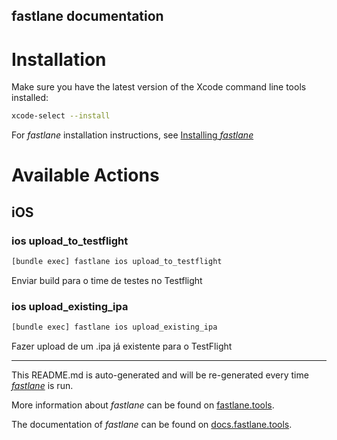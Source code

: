 fastlane documentation
----

# Installation

Make sure you have the latest version of the Xcode command line tools installed:

```sh
xcode-select --install
```

For _fastlane_ installation instructions, see [Installing _fastlane_](https://docs.fastlane.tools/#installing-fastlane)

# Available Actions

## iOS

### ios upload_to_testflight

```sh
[bundle exec] fastlane ios upload_to_testflight
```

Enviar build para o time de testes no Testflight

### ios upload_existing_ipa

```sh
[bundle exec] fastlane ios upload_existing_ipa
```

Fazer upload de um .ipa já existente para o TestFlight

----

This README.md is auto-generated and will be re-generated every time [_fastlane_](https://fastlane.tools) is run.

More information about _fastlane_ can be found on [fastlane.tools](https://fastlane.tools).

The documentation of _fastlane_ can be found on [docs.fastlane.tools](https://docs.fastlane.tools).
